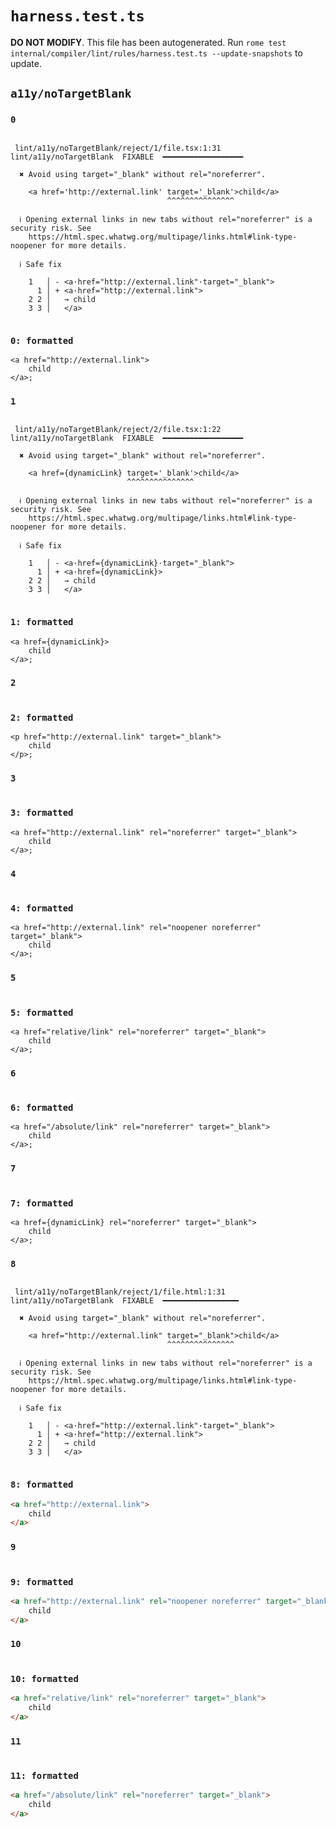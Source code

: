# `harness.test.ts`

**DO NOT MODIFY**. This file has been autogenerated. Run `rome test internal/compiler/lint/rules/harness.test.ts --update-snapshots` to update.

## `a11y/noTargetBlank`

### `0`

```

 lint/a11y/noTargetBlank/reject/1/file.tsx:1:31 lint/a11y/noTargetBlank  FIXABLE  ━━━━━━━━━━━━━━━━━━

  ✖ Avoid using target="_blank" without rel="noreferrer".

    <a href='http://external.link' target='_blank'>child</a>
                                   ^^^^^^^^^^^^^^^

  ℹ Opening external links in new tabs without rel="noreferrer" is a security risk. See
    https://html.spec.whatwg.org/multipage/links.html#link-type-noopener for more details.

  ℹ Safe fix

    1   │ - <a·href="http://external.link"·target="_blank">
      1 │ + <a·href="http://external.link">
    2 2 │   → child
    3 3 │   </a>


```

### `0: formatted`

```tsx
<a href="http://external.link">
	child
</a>;

```

### `1`

```

 lint/a11y/noTargetBlank/reject/2/file.tsx:1:22 lint/a11y/noTargetBlank  FIXABLE  ━━━━━━━━━━━━━━━━━━

  ✖ Avoid using target="_blank" without rel="noreferrer".

    <a href={dynamicLink} target='_blank'>child</a>
                          ^^^^^^^^^^^^^^^

  ℹ Opening external links in new tabs without rel="noreferrer" is a security risk. See
    https://html.spec.whatwg.org/multipage/links.html#link-type-noopener for more details.

  ℹ Safe fix

    1   │ - <a·href={dynamicLink}·target="_blank">
      1 │ + <a·href={dynamicLink}>
    2 2 │   → child
    3 3 │   </a>


```

### `1: formatted`

```tsx
<a href={dynamicLink}>
	child
</a>;

```

### `2`

```

```

### `2: formatted`

```tsx
<p href="http://external.link" target="_blank">
	child
</p>;

```

### `3`

```

```

### `3: formatted`

```tsx
<a href="http://external.link" rel="noreferrer" target="_blank">
	child
</a>;

```

### `4`

```

```

### `4: formatted`

```tsx
<a href="http://external.link" rel="noopener noreferrer" target="_blank">
	child
</a>;

```

### `5`

```

```

### `5: formatted`

```tsx
<a href="relative/link" rel="noreferrer" target="_blank">
	child
</a>;

```

### `6`

```

```

### `6: formatted`

```tsx
<a href="/absolute/link" rel="noreferrer" target="_blank">
	child
</a>;

```

### `7`

```

```

### `7: formatted`

```tsx
<a href={dynamicLink} rel="noreferrer" target="_blank">
	child
</a>;

```

### `8`

```

 lint/a11y/noTargetBlank/reject/1/file.html:1:31 lint/a11y/noTargetBlank  FIXABLE  ━━━━━━━━━━━━━━━━━

  ✖ Avoid using target="_blank" without rel="noreferrer".

    <a href="http://external.link" target="_blank">child</a>
                                   ^^^^^^^^^^^^^^^

  ℹ Opening external links in new tabs without rel="noreferrer" is a security risk. See
    https://html.spec.whatwg.org/multipage/links.html#link-type-noopener for more details.

  ℹ Safe fix

    1   │ - <a·href="http://external.link"·target="_blank">
      1 │ + <a·href="http://external.link">
    2 2 │   → child
    3 3 │   </a>


```

### `8: formatted`

```html
<a href="http://external.link">
	child
</a>

```

### `9`

```

```

### `9: formatted`

```html
<a href="http://external.link" rel="noopener noreferrer" target="_blank">
	child
</a>

```

### `10`

```

```

### `10: formatted`

```html
<a href="relative/link" rel="noreferrer" target="_blank">
	child
</a>

```

### `11`

```

```

### `11: formatted`

```html
<a href="/absolute/link" rel="noreferrer" target="_blank">
	child
</a>

```
